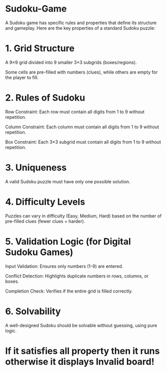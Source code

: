 # Sudoku-Game

A Sudoku game has specific rules and properties that define its structure and gameplay. Here are the key properties of a standard Sudoku puzzle:

# 1. Grid Structure

A 9×9 grid divided into 9 smaller 3×3 subgrids (boxes/regions).

Some cells are pre-filled with numbers (clues), while others are empty for the player to fill.

# 2. Rules of Sudoku

Row Constraint: Each row must contain all digits from 1 to 9 without repetition.

Column Constraint: Each column must contain all digits from 1 to 9 without repetition.

Box Constraint: Each 3×3 subgrid must contain all digits from 1 to 9 without repetition.

# 3. Uniqueness

A valid Sudoku puzzle must have only one possible solution.

# 4. Difficulty Levels

Puzzles can vary in difficulty (Easy, Medium, Hard) based on the number of pre-filled clues (fewer clues = harder).

# 5. Validation Logic (for Digital Sudoku Games)

Input Validation: Ensures only numbers (1-9) are entered.

Conflict Detection: Highlights duplicate numbers in rows, columns, or boxes.

Completion Check: Verifies if the entire grid is filled correctly.

# 6. Solvability

A well-designed Sudoku should be solvable without guessing, using pure logic. 

# If it satisfies all property then it runs otherwise it displays Invalid board!
